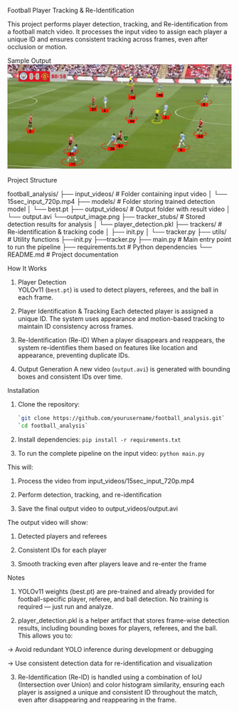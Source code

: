 Football Player Tracking & Re-Identification

This project performs player detection, tracking, and Re-identification from a football match video. It processes the input video to assign each player a unique ID and ensures consistent tracking across frames, even after occlusion or motion.

Sample Output
![output_videos\output_image.png](https://github.com/Suhawni/Football_Player_Reidentification/blob/main/output_videos/output_image.png)

Project Structure

football_analysis/
├── input_videos/ # Folder containing input video
│ └── 15sec_input_720p.mp4
├── models/ # Folder storing trained detection model
│ └── best.pt
├── output_videos/ # Output folder with result video
│ └── output.avi
  └──output_image.png
├── tracker_stubs/ # Stored detection results for analysis
│ └── player_detection.pkl
├── trackers/ # Re-identification & tracking code
│ ├── init.py
│ └── tracker.py
├── utils/ # Utility functions
  ├──init.py
  ├──tracker.py
├── main.py # Main entry point to run the pipeline
├── requirements.txt # Python dependencies
└── README.md # Project documentation

How It Works

1. Player Detection  
   YOLOv11 (`best.pt`) is used to detect players, referees, and the ball in each frame.

2. Player Identification & Tracking
   Each detected player is assigned a unique ID. The system uses appearance and motion-based tracking to maintain ID consistency across frames.

3. Re-Identification (Re-ID) 
   When a player disappears and reappears, the system re-identifies them based on features like location and appearance, preventing duplicate IDs.

4. Output Generation 
   A new video (`output.avi`) is generated with bounding boxes and consistent IDs over time.


Installation

1. Clone the repository:
   ```bash
   `git clone https://github.com/yourusername/football_analysis.git`
   `cd football_analysis`
   
2. Install dependencies:
    `pip install -r requirements.txt`

3. To run the complete pipeline on the input video:
    `python main.py`

This will:
1. Process the video from input_videos/15sec_input_720p.mp4

2. Perform detection, tracking, and re-identification

3. Save the final output video to output_videos/output.avi

The output video will show:

1. Detected players and referees

2. Consistent IDs for each player

3. Smooth tracking even after players leave and re-enter the frame

Notes
1. YOLOv11 weights (best.pt) are pre-trained and already provided for football-specific player, referee, and ball detection. No training is required — just run and analyze.

2. player_detection.pkl is a helper artifact that stores frame-wise detection results, including bounding boxes for players, referees, and the ball. This allows you to:

-> Avoid redundant YOLO inference during development or debugging

-> Use consistent detection data for re-identification and visualization

3. Re-Identification (Re-ID) is handled using a combination of IoU (Intersection over Union) and color histogram similarity, ensuring each player is assigned a unique and consistent ID throughout the match, even after disappearing and reappearing in the frame.

